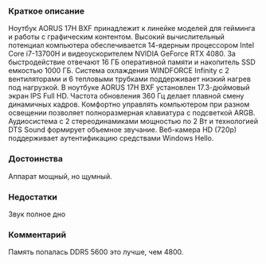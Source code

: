 ### **Краткое описание**
Ноутбук AORUS 17H BXF принадлежит к линейке моделей для гейминга и работы с графическим контентом. Высокий вычислительный потенциал компьютера обеспечивается 14-ядерным процессором Intel Core i7-13700H и видеоускорителем NVIDIA GeForce RTX 4080. За быстродействие отвечают 16 ГБ оперативной памяти и накопитель SSD емкостью 1000 ГБ. Система охлаждения WINDFORCE Infinity с 2 вентиляторами и 6 тепловыми трубками поддерживает низкий нагрев под нагрузкой.  В ноутбуке AORUS 17H BXF установлен 17.3-дюймовый экран IPS Full HD. Частота обновления 360 Гц делает плавной смену динамичных кадров. Комфортно управлять компьютером при разном освещении позволяет полноразмерная клавиатура с подсветкой ARGB. Аудиосистема с 2 стереодинамиками мощностью по 2 Вт и технологией DTS Sound формирует объемное звучание. Веб-камера HD (720p) поддерживает аутентификацию средствами Windows Hello.

### **Достоинства**
Аппарат мощный, но щумный.

### **Недостатки**
Звук полное дно

### **Комментарий**
Память попалась DDR5 5600 это лучше, чем 4800.
